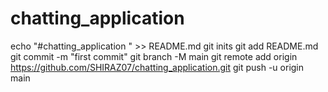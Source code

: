 # chatting_application
echo "#chatting_application " >> README.md
git inits
git add README.md
git commit -m "first commit"
git branch -M main
git remote add origin https://github.com/SHIRAZ07/chatting_application.git
git push -u origin main
